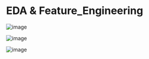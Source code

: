 # EDA & Feature_Engineering



![image](https://user-images.githubusercontent.com/92789707/217193139-a46c990f-ea9d-48e9-af65-29ab6e842aa6.png)

![image](https://user-images.githubusercontent.com/92789707/217193357-3af21d4a-ff04-48fe-938e-2b5e77dd1ff8.png)

![image](https://user-images.githubusercontent.com/92789707/217193455-decb993d-01ef-4ab9-a6d5-7cb562b5a049.png)
